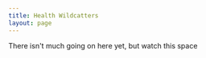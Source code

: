 ```yaml
---
title: Health Wildcatters
layout: page
---
```


There isn't much going on here yet, but watch this space
